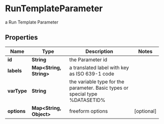 

# RunTemplateParameter

a Run Template Parameter

## Properties

Name | Type | Description | Notes
------------ | ------------- | ------------- | -------------
**id** | **String** | the Parameter id | 
**labels** | **Map&lt;String, String&gt;** | a translated label with key as ISO 639-1 code | 
**varType** | **String** | the variable type for the parameter. Basic types or special type %DATASETID% | 
**options** | **Map&lt;String, Object&gt;** | freeform options |  [optional]



